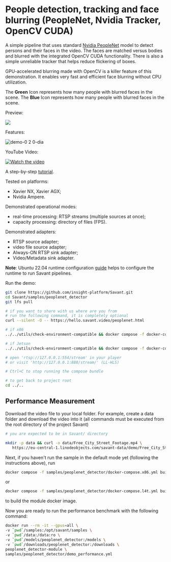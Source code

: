 # People detection, tracking and face blurring (PeopleNet, Nvidia Tracker, OpenCV CUDA)

A simple pipeline that uses standard [Nvidia PeopleNet](https://catalog.ngc.nvidia.com/orgs/nvidia/teams/tao/models/peoplenet) model to detect persons and their faces in the video. The faces are matched versus bodies and blurred with the integrated OpenCV CUDA functionality. There is also a simple unreliable tracker that helps reduce flickering of boxes.

GPU-accelerated blurring made with OpenCV is a killer feature of this demonstration. It enables very fast and efficient face blurring without CPU utilization.

The **Green** Icon represents how many people with blurred faces in the scene.
The **Blue** Icon represents how many people with blurred faces in the scene.

Preview:

![](assets/peoplenet-blur-demo-loop.webp)

Features:

![demo-0 2 0-dia](https://user-images.githubusercontent.com/15047882/229354155-f37ad24b-c0bd-4249-ba83-a53b3c1e053b.png)

YouTube Video:

[![Watch the video](https://img.youtube.com/vi/YCvT3XbiSik/default.jpg)](https://youtu.be/YCvT3XbiSik)

A step-by-step [tutorial](https://blog.savant-ai.io/meet-savant-a-new-high-performance-python-video-analytics-framework-for-nvidia-hardware-22cc830ead4d?source=friends_link&sk=c7169b378b31451ab8de3d882c22a774).

Tested on platforms:

- Xavier NX, Xavier AGX;
- Nvidia Ampere.

Demonstrated operational modes:

- real-time processing: RTSP streams (multiple sources at once);
- capacity processing: directory of files (FPS).

Demonstrated adapters:
- RTSP source adapter;
- video file source adapter;
- Always-ON RTSP sink adapter;
- Video/Metadata sink adapter.


**Note**: Ubuntu 22.04 runtime configuration [guide](../../docs/runtime-configuration.md) helps to configure the runtime to run Savant pipelines.

Run the demo:

```bash
git clone https://github.com/insight-platform/Savant.git
cd Savant/samples/peoplenet_detector
git lfs pull

# if you want to share with us where are you from
# run the following command, it is completely optional
curl --silent -O -- https://hello.savant.video/peoplenet.html

# if x86
../../utils/check-environment-compatible && docker compose -f docker-compose.x86.yml up

# if Jetson
../../utils/check-environment-compatible && docker compose -f docker-compose.l4t.yml up

# open 'rtsp://127.0.0.1:554/stream' in your player
# or visit 'http://127.0.0.1:888/stream/' (LL-HLS)

# Ctrl+C to stop running the compose bundle

# to get back to project root
cd ../..
```

## Performance Measurement

Download the video file to your local folder. For example, create a data folder and download the video into it (all commands must be executed from the root directory of the project Savant)

```bash
# you are expected to be in Savant/ directory

mkdir -p data && curl -o data/Free_City_Street_Footage.mp4 \
   https://eu-central-1.linodeobjects.com/savant-data/demo/Free_City_Street_Footage.mp4
```

Next, if you haven't run the sample in the default mode yet (following the instructions above), run

```bash
docker compose -f samples/peoplenet_detector/docker-compose.x86.yml build module
```

or

```bash
docker compose -f samples/peoplenet_detector/docker-compose.l4t.yml build module
```

to build the module docker image.

Now you are ready to run the performance benchmark with the following command:

```bash
docker run --rm -it --gpus=all \
-v `pwd`/samples:/opt/savant/samples \
-v `pwd`/data:/data:ro \
-v `pwd`/models/peoplenet_detector:/models \
-v `pwd`/downloads/peoplenet_detector:/downloads \
peoplenet_detector-module \
samples/peoplenet_detector/demo_performance.yml
```
